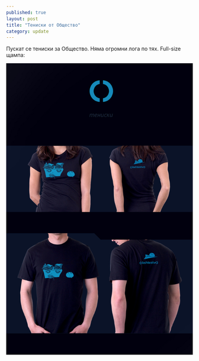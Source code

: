 ```yaml
---
published: true
layout: post
title: "Тениски от Общество"
category: update
---
```


Пускат се тениски за Общество. Няма огромни лога по тях. Full-size щампа:

[![Щампа на тениските за Общество](media/teniski.jpg)](media/teniski.jpg)